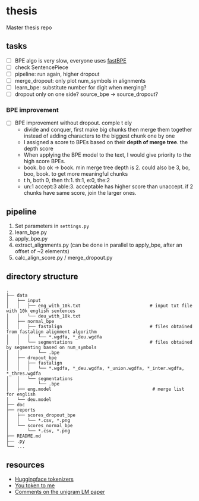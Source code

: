 # thesis

Master thesis repo

## tasks

* [ ] BPE algo is very slow, everyone uses [fastBPE](https://github.com/glample/fastBPE)
* [ ] check SentencePiece
* [ ] pipeline: run again, higher dropout
* [ ] merge_dropout: only plot num_symbols in alignments
* [ ] learn_bpe: substitute number for digit when merging?
* [ ] dropout only on one side? source_bpe -> source_dropout?

### BPE improvement

* [ ] BPE improvement without dropout. comple t ely
  * divide and conquer, first make big chunks then merge them together instead of adding characters to the biggest chunk one by one
  * I assigned a score to BPEs based on their **depth of merge tree**. the depth score
  * When applying the BPE model to the text, I would give priority to the high score BPEs.
  * book. bo ok -> book. min merge tree depth is 2. could also be 3, bo, boo, book. to get more meaningful chunks
  * t h, both 0, then th:1. th:1, e:0, the:2
  * un:1 accept:3 able:3. acceptable has higher score than unaccept. if 2 chunks have same score, join the larger ones.

## pipeline

1. Set parameters in `settings.py`
2. learn_bpe.py
3. apply_bpe.py
4. extract_alignments.py (can be done in parallel to apply_bpe, after an offset of ~2 elements)
5. calc_align_score.py / merge_dropout.py

## directory structure

```
.
├── data
│   ├── input
│   │   ├── eng_with_10k.txt                          # input txt file with 10k english sentences
│   │   └── deu_with_10k.txt
│   ├── normal_bpe
│   │   ├── fastalign                                 # files obtained from fastalign alignment algorithm
│   │   │   └── *.wgdfa, *_deu.wgdfa
│   │   └── segmentations                             # files obtained by segmenting based on num_symbols
│   │       └── .bpe
│   ├── dropout_bpe
│   │   ├── fastalign
│   │   │   └── *.wgdfa, *_deu.wgdfa, *_union.wgdfa, *_inter.wgdfa, *_thres.wgdfa
│   │   └── segmentations
│   │       └── .bpe
│   ├── eng.model                                      # merge list for english
│   └── deu.model
├── doc
├── reports
│   ├── scores_dropout_bpe
│   │   └── *.csv, *.png
│   └── scores_normal_bpe
│       └── *.csv, *.png
├── README.md
├── .py
└── ...
```

## resources

* [Huggingface tokenizers](https://github.com/huggingface/tokenizers)
* [You token to me](https://github.com/VKCOM/YouTokenToMe)
* [Comments on the unigram LM paper](http://www.timoschick.com/paper%20picks/2020/04/14/bpe-is-suboptimal-for-lm-pretraining.html)
